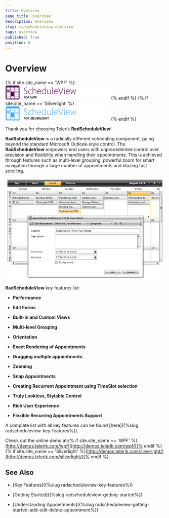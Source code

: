 ```yaml
---
title: Overview
page_title: Overview
description: Overview
slug: radscheduleview-overview
tags: overview
published: True
position: 0
---
```


# Overview

{% if site.site_name == 'WPF' %}
![RadScheduleView Logo](images/scheduleview_logo.png)
{% endif %}
{% if site.site_name == 'Silverlight' %}
![RadScheduleView Logo](images/scheduleview_silverlight_logo.png)
{% endif %}

Thank you for choosing Telerik __RadScheduleView__!

__RadScheduleView__ is a radically different scheduling component, going beyond the standard Microsoft Outlook-style control. The __RadScheduleView__ empowers end users with unprecedented control over precision and flexibility when handling their appointments. This is achieved through features such as multi-level grouping, powerful zoom for smart navigation through a large number of appointments and blazing fast scrolling.

![scheduleview overview](images/scheduleview_overview.png)

__RadScheduleView__ key features list:

* __Performance__

* __Edit Forms__

* __Built-in and Custom Views__

* __Multi-level Grouping__

* __Orientation__

* __Exact Rendering of Appointments__

* __Dragging multiple appointments__

* __Zooming__

* __Snap Appointments__

* __Creating Recurrent Appointment using TimeSlot selection__

* __Truly Lookless, Stylable Control__

* __Rich User Experience__

* __Flexible Recurring Appointments Support__

A complete list with all key features can be found [here]({%slug radscheduleview-key-features%}).

Check out the online demo at:{% if site.site_name == 'WPF' %}[http://demos.telerik.com/wpf/](http://demos.telerik.com/wpf/){% endif %}{% if site.site_name == 'Silverlight' %}[http://demos.telerik.com/silverlight/](http://demos.telerik.com/silverlight/){% endif %}

## See Also

 * [Key Features]({%slug radscheduleview-key-features%})

 * [Getting Started]({%slug radscheduleview-getting-started%})

 * [Understanding Appointments]({%slug radscheduleview-getting-started-add-edit-delete-appointment%})
